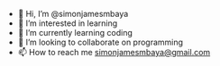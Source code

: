 - 👋 Hi, I’m @simonjamesmbaya
- 👀 I’m interested in learning
- 🌱 I’m currently learning coding
- 💞️ I’m looking to collaborate on programming
- 📫 How to reach me simonjamesmbaya@gmail.com

<!---
simonjamesmbaya/simonjamesmbaya is a ✨ special ✨ repository because its `README.md` (this file) appears on your GitHub profile.
You can click the Preview link to take a look at your changes.
--->
